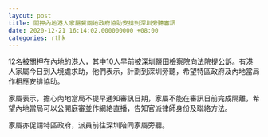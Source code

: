 ```yaml
---
layout: post
title: 關押內地港人家屬冀兩地政府協助安排到深圳旁聽審訊
date: 2020-12-21 16:14:02.000000000 +08:00
categories: rthk
---
```


12名被關押在內地的港人，其中10人早前被深圳鹽田檢察院向法院提公訴。有港人家屬今日到入境處求助，他們表示，計劃到深圳旁聽，希望特區政府及內地當局作相應安排協助。

家屬表示，擔心內地當局不提早通知審訊日期，家屬不能在審訊日前完成隔離，希望內地當局可以公開庭審並作網絡直播，告知官派律師身份及聯絡方法。

家屬亦促請特區政府，派員前往深圳陪同家屬旁聽。
